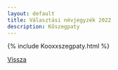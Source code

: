 ```yaml
---
layout: default
title: Választási névjegyzék 2022
description: Kőszegpaty
---
```


{% include Kooxxszegpaty.html %}

[Vissza](./)